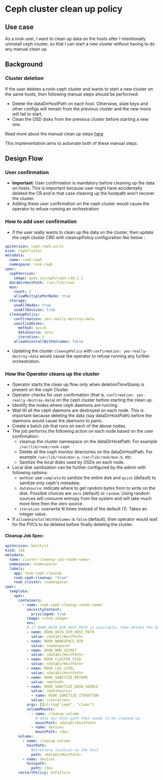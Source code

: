 # Ceph cluster clean up policy

## Use case

As a rook user, I want to clean up data on the hosts after I intentionally uninstall ceph cluster, so that I can start a new cluster without having to do any manual clean up.

## Background

### Cluster deletion
If the user deletes a rook-ceph cluster and wants to start a new cluster on the same hosts, then following manual steps should be performed:
- Delete the dataDirHostPath on each host. Otherwise, stale keys and other configs will remain from the previous cluster and the new mons will fail to start.
- Clean the OSD disks from the previous cluster before starting a new one.

Read more about the manual clean up steps [here](https://github.com/rook/rook/blob/master/Documentation/Storage-Configuration/ceph-teardown.md#delete-the-data-on-hosts)

This implementation aims to automate both of these manual steps.

## Design Flow

### User confirmation

- **Important**: User confirmation is mandatory before cleaning up the data on hosts. This is important because user might have accidentally deleted the CR and in that case cleaning up the hostpath won’t recover the cluster.
- Adding these user confirmation on the ceph cluster would cause the operator to refuse running an orchestration

### How to add user confirmation

- If the user really wants to clean up the data on the cluster, then update the ceph cluster CRD with cleanupPolicy configuration like below :

```yaml
apiVersion: ceph.rook.io/v1
kind: CephCluster
metadata:
  name: rook-ceph
  namespace: rook-ceph
spec:
  cephVersion:
    image: quay.io/ceph/ceph:v18.2.1
  dataDirHostPath: /var/lib/rook
  mon:
    count: 3
    allowMultiplePerNode: true
  storage:
    useAllNodes: true
    useAllDevices: true
  cleanupPolicy:
    confirmation: yes-really-destroy-data
    sanitizeDisks:
      method: quick
      dataSource: zero
      iteration: 1
    allowUninstallWithVolumes: false
```

- Updating the cluster `cleanupPolicy` with `confirmation: yes-really-destroy-data` would cause the operator to refuse running any further orchestration.

### How the Operator cleans up the cluster

- Operator starts the clean up flow only when deletionTimeStamp is present on the ceph Cluster.
- Operator checks for user confirmation (that is, `confirmation: yes-really-destroy-data`) on the ceph cluster before starting the clean up.
- Identify the nodes where ceph daemons are running.
- Wait till all the ceph daemons are destroyed on each node. This is important because deleting the data (say dataDirHostPath) before the daemons would cause the daemons to panic.
- Create a batch job that runs on each of the above nodes.
- The job performs the following action on each node based on the user confirmation:
  - cleanup the cluster namespace on the dataDirHostPath. For example `/var/lib/rook/rook-ceph`
  - Delete all the ceph monitor directories on the dataDirHostPath. For example `/var/lib/rook/mon-a`, `/var/lib/rook/mon-b`, etc.
  - Sanitize the local disks used by OSDs on each node.
- Local disk sanitization can be further configured by the admin with following options:
  - `method`: use `complete` to sanitize the entire disk and `quick` (default) to sanitize only ceph's metadata.
  - `dataSource`: indicate where to get random bytes from to write on the disk. Possible choices are `zero` (default) or `random`.
  Using random sources will consume entropy from the system and will take much more time then the zero source.
  - `iteration`: overwrite N times instead of the default (1). Takes an integer value.
- If `allowUninstallWithVolumes` is `false` (default), then operator would wait for the PVCs to be deleted before finally deleting the cluster.

#### Cleanup Job Spec:

```yaml
apiVersion: batch/v1
kind: Job
metadata:
  name: cluster-cleanup-job-<node-name>
  namespace: <namespace>
  labels:
    app: rook-ceph-cleanup
    rook-ceph-cleanup: "true"
    rook_cluster: <namespace>
spec:
  template:
    spec:
      containers:
        - name: rook-ceph-cleanup-<node-name>
          securityContext:
            privileged: true
          image: <rook-image>
          env:
          # if ROOK_DATA_DIR_HOST_PATH is available, then delete the dataDirHostPath
          - name: ROOK_DATA_DIR_HOST_PATH
            value: <dataDirHostPath>
          - name: ROOK_NAMESPACE_DIR
            value: <namespace>
          - name: ROOK_MON_SECRET
            value: <dataDirHostPath>
          - name: ROOK_CLUSTER_FSID
            value: <dataDirHostPath>
          - name: ROOK_LOG_LEVEL
            value: <dataDirHostPath>
          - name: ROOK_SANITIZE_METHOD
            value: <method>
          - name: ROOK_SANITIZE_DATA_SOURCE
            value: <dataSource>
            - name: ROOK_SANITIZE_ITERATION
            value: <iteration>
          args: []string{"ceph", "clean"}
          volumeMounts:
            - name: cleanup-volume
              # data dir host path that needs to be cleaned up.
              mountPath: <dataDirHostPath>
            - name: devices
              mountPath: /dev
      volume:
        - name: cleanup-volume
          hostPath:
            #directory location on the host
            path: <dataDirHostPath>
        - name: devices
          hostpath:
            path: /dev
      restartPolicy: OnFailure
```
